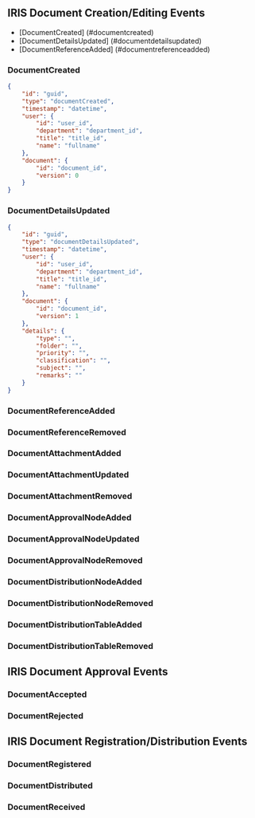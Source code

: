 ## IRIS Document Creation/Editing Events

- [DocumentCreated] (#documentcreated)
- [DocumentDetailsUpdated] (#documentdetailsupdated)
- [DocumentReferenceAdded] (#documentreferenceadded)

### DocumentCreated

```json
{
    "id": "guid",
    "type": "documentCreated",
    "timestamp": "datetime",
    "user": {
        "id": "user_id",
        "department": "department_id",
        "title": "title_id",
        "name": "fullname"
    },
    "document": {
        "id": "document_id",
        "version": 0
    }
}
```

### DocumentDetailsUpdated

```json
{
    "id": "guid",
    "type": "documentDetailsUpdated",
    "timestamp": "datetime",
    "user": {
        "id": "user_id",
        "department": "department_id",
        "title": "title_id",
        "name": "fullname"
    },
    "document": {
        "id": "document_id",
        "version": 1
    },
    "details": {
        "type": "",
        "folder": "",
        "priority": "",
        "classification": "",
        "subject": "",
        "remarks": ""
    }
}
```

### DocumentReferenceAdded

### DocumentReferenceRemoved

### DocumentAttachmentAdded

### DocumentAttachmentUpdated

### DocumentAttachmentRemoved

### DocumentApprovalNodeAdded

### DocumentApprovalNodeUpdated

### DocumentApprovalNodeRemoved

### DocumentDistributionNodeAdded

### DocumentDistributionNodeRemoved

### DocumentDistributionTableAdded

### DocumentDistributionTableRemoved


## IRIS Document Approval Events

### DocumentAccepted

### DocumentRejected


## IRIS Document Registration/Distribution Events


### DocumentRegistered

### DocumentDistributed

### DocumentReceived
